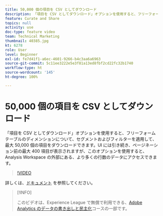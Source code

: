 ```yaml
---
title: 50,000 個の項目を CSV としてダウンロード
description: 「項目を CSV としてダウンロード」オプションを使用すると、フリーフォームテーブルのディメンションについて、セグメントおよびフィルターを適用して、最大 50,000 個の項目をダウンロードできます。UI には引き続き、ページネーション前の最大 400 項目が表示されますが、このオプションを使用すると、Analysis Workspace の外部にある、より多くの行数のデータにアクセスできます。
feature: Curate and Share
topics: null
activity: use
doc-type: feature video
team: Technical Marketing
thumbnail: 40385.jpg
kt: 6278
role: User
level: Beginner
exl-id: fe7d41f1-a6ec-4601-9266-b4c3aa6a6963
source-git-commit: 5c11ee3222e5e3f81a13ed8fbf2cd22fc32b1740
workflow-type: ht
source-wordcount: '145'
ht-degree: 100%

---
```


# 50,000 個の項目を CSV としてダウンロード

「項目を CSV としてダウンロード」オプションを使用すると、フリーフォームテーブルのディメンションについて、セグメントおよびフィルターを適用して、最大 50,000 個の項目をダウンロードできます。UI には引き続き、ページネーション前の最大 400 項目が表示されますが、このオプションを使用すると、Analysis Workspace の外部にある、より多くの行数のデータにアクセスできます。

>[!VIDEO](https://video.tv.adobe.com/v/40385/?quality=12&learn=on)

詳しくは、[ドキュメント](https://experienceleague.adobe.com/docs/analytics/analyze/analysis-workspace/curate-share/download-send.html?lang=ja) を参照してください。

>[!INFO]
>
> このビデオは、Experience League で無償で利用できる、[Adobe Analytics のデータの書き出しと民主化](https://experienceleague.adobe.com/?lang=ja/?recommended=Analytics-A-1-2022.1.democratizing#dashboard/learning)コースの一部です。
